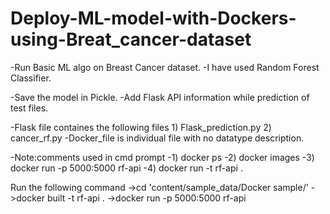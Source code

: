 # Deploy-ML-model-with-Dockers-using-Breat_cancer-dataset

-Run Basic ML algo on Breast Cancer dataset.
-I have used Random Forest Classifier.

-Save the model in Pickle.
-Add Flask API information while prediction of test files.


-Flask file containes the following files 1) Flask_prediction.py 2) cancer_rf.py 
-Docker_file is individual file with no datatype description.

-Note:comments used in cmd prompt
-1) docker ps
-2) docker images
-3) docker run -p 5000:5000 rf-api
-4) docker run -t rf-api .

Run the following command
->cd 'content/sample_data/Docker sample/'
->docker built -t rf-api .
->docker run -p 5000:5000 rf-api

